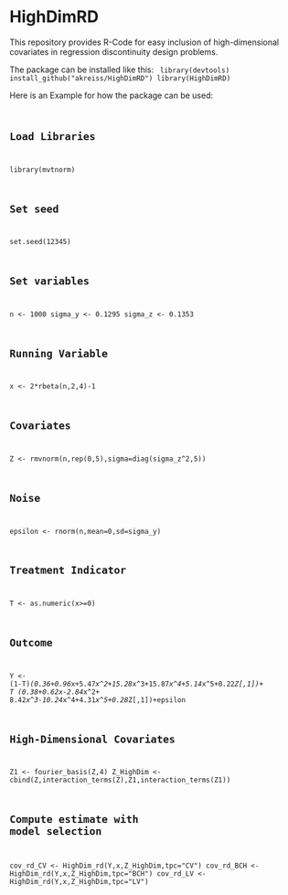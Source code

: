# HighDimRD
This repository provides R-Code for easy inclusion of high-dimensional covariates in regression discontinuity design problems.

The package can be installed like this:
<code>
library(devtools)
install_github("akreiss/HighDimRD")
library(HighDimRD)
</code>

Here is an Example for how the package can be used:
<code class="language-R">
## Load Libraries
library(mvtnorm)

## Set seed
set.seed(12345)

## Set variables
n <- 1000
sigma_y <- 0.1295
sigma_z <- 0.1353

## Running Variable
x <- 2*rbeta(n,2,4)-1

## Covariates
Z <- rmvnorm(n,rep(0,5),sigma=diag(sigma_z^2,5))

## Noise
epsilon <- rnorm(n,mean=0,sd=sigma_y)

## Treatment Indicator
T <- as.numeric(x>=0)

## Outcome
Y <- (1-T)*(0.36+0.96*x+5.47*x^2+15.28*x^3+15.87*x^4+5.14*x^5+0.22*Z[,1])+
  T *(0.38+0.62*x-2.84*x^2+ 8.42*x^3-10.24*x^4+4.31*x^5+0.28*Z[,1])+epsilon

## High-Dimensional Covariates
Z1 <- fourier_basis(Z,4)
Z_HighDim <- cbind(Z,interaction_terms(Z),Z1,interaction_terms(Z1))

## Compute estimate with model selection
cov_rd_CV  <- HighDim_rd(Y,x,Z_HighDim,tpc="CV")
cov_rd_BCH <- HighDim_rd(Y,x,Z_HighDim,tpc="BCH")
cov_rd_LV  <- HighDim_rd(Y,x,Z_HighDim,tpc="LV")
</code>